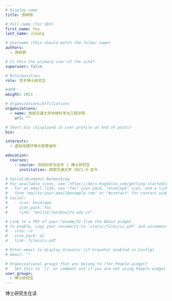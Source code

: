 ```yaml
---
# Display name
title: 游继钢

# Full name (for SEO)
first_name: You
last_name: JiGang

# Username (this should match the folder name)
authors:
  - 游继钢

# Is this the primary user of the site?
superuser: false

# Role/position
role: 学术博士研究生

#排序
weight: 2021

# Organizations/Affiliations
organizations:
  - name: 西南交通大学地球科学与工程学院
    url: ""

# Short bio (displayed in user profile at end of posts)
bio:

interests:
  - 虚拟地理环境与智慧城市

education:
  courses:
    - course: 测绘科学与技术 | 博士研究生
      institution: 西南交通大学 2021.9-至今

# Social/Academic Networking
# For available icons, see: https://docs.hugoblox.com/getting-started/page-builder/#icons
#   For an email link, use "fas" icon pack, "envelope" icon, and a link in the
#   form "mailto:your-email@example.com" or "#contact" for contact widget.
# social:
#   - icon: envelope
#     icon_pack: fas
#     link: "mailto:test@swjtu.edu.cn"

# Link to a PDF of your resume/CV from the About widget.
# To enable, copy your resume/CV to `static/files/cv.pdf` and uncomment the lines below.
# - icon: cv
#   icon_pack: ai
#   link: files/cv.pdf

# Enter email to display Gravatar (if Gravatar enabled in Config)
# email: ""

# Organizational groups that you belong to (for People widget)
#   Set this to `[]` or comment out if you are not using People widget.
user_groups:
  - 博士研究生
---
```


博士研究生在读

